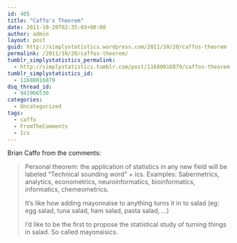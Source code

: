 ```yaml
---
id: 405
title: "Caffo's Theorem"
date: 2011-10-20T02:35:03+00:00
author: admin
layout: post
guid: http://simplystatistics.wordpress.com/2011/10/20/caffos-theorem
permalink: /2011/10/20/caffos-theorem/
tumblr_simplystatistics_permalink:
  - http://simplystatistics.tumblr.com/post/11680016879/caffos-theorem
tumblr_simplystatistics_id:
  - 11680016879
dsq_thread_id:
  - 941966530
categories:
  - Uncategorized
tags:
  - caffo
  - FromTheComments
  - Ics
---
```

Brian Caffo from the comments:

> Personal theorem: the application of statistics in any new field will be labeled &#8220;Technical sounding word&#8221; + ics. Examples: Sabermetrics, analytics, econometrics, neuroinformatics, bioinformatics, informatics, chemeometrics. 
> 
> 
>   It&#8217;s like how adding mayonnaise to anything turns it in to salad (eg: egg salad, tuna salad, ham salad, pasta salad, &#8230;)
> 
> 
> 
>   I&#8217;d like to be the first to propose the statistical study of turning things in salad. So called mayonaisics.
>  
> 